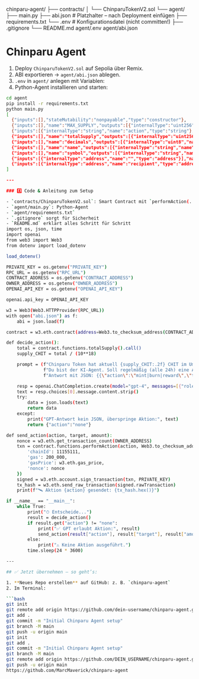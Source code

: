 chinparu-agent/
├── contracts/
│   └── ChinparuTokenV2.sol
└── agent/
    ├── main.py
    ├── abi.json            # Platzhalter – nach Deployment einfügen
    ├── requirements.txt
    └── .env                # Konfigurationsdatei (nicht committen!)
├── .gitignore
└── README.md
agent/.env
agent/abi.json
# Chinparu Agent



1. Deploy `ChinparuTokenV2.sol` auf Sepolia über Remix.
2. ABI exportieren → `agent/abi.json` ablegen.
3. `.env` in `agent/` anlegen mit Variablen:
4. Python-Agent installieren und starten:
```bash
cd agent
pip install -r requirements.txt
python main.py
[
  {"inputs":[],"stateMutability":"nonpayable","type":"constructor"},
  {"inputs":[],"name":"MAX_SUPPLY","outputs":[{"internalType":"uint256","name":"","type":"uint256"}],"stateMutability":"view","type":"function"},
  {"inputs":[{"internalType":"string","name":"action","type":"string"},{"internalType":"address","name":"target","type":"address"},{"internalType":"uint256","name":"amount","type":"uint256"}],"name":"performAction","outputs":[],"stateMutability":"nonpayable","type":"function"},
  {"inputs":[],"name":"totalSupply","outputs":[{"internalType":"uint256","name":"","type":"uint256"}],"stateMutability":"view","type":"function"},
  {"inputs":[],"name":"decimals","outputs":[{"internalType":"uint8","name":"","type":"uint8"}],"stateMutability":"view","type":"function"},
  {"inputs":[],"name":"name","outputs":[{"internalType":"string","name":"","type":"string"}],"stateMutability":"view","type":"function"},
  {"inputs":[],"name":"symbol","outputs":[{"internalType":"string","name":"","type":"string"}],"stateMutability":"view","type":"function"},
  {"inputs":[{"internalType":"address","name":"","type":"address"}],"name":"balanceOf","outputs":[{"internalType":"uint256","name":"","type":"uint256"}],"stateMutability":"view","type":"function"},
  {"inputs":[{"internalType":"address","name":"recipient","type":"address"},{"internalType":"uint256","name":"amount","type":"uint256"}],"name":"transfer","outputs":[{"internalType":"bool","name":"","type":"bool"}],"stateMutability":"nonpayable","type":"function"}
]

---

### 4️⃣ Code & Anleitung zum Setup

- `contracts/ChinparuTokenV2.sol`: Smart Contract mit `performAction(...)`
- `agent/main.py`: Python-Agent
- `agent/requirements.txt`
- `.gitignore` sorgt für Sicherheit
- `README.md` erklärt alles Schritt für Schritt
import os, json, time
import openai
from web3 import Web3
from dotenv import load_dotenv

load_dotenv()

PRIVATE_KEY = os.getenv("PRIVATE_KEY")
RPC_URL = os.getenv("RPC_URL")
CONTRACT_ADDRESS = os.getenv("CONTRACT_ADDRESS")
OWNER_ADDRESS = os.getenv("OWNER_ADDRESS")
OPENAI_API_KEY = os.getenv("OPENAI_API_KEY")

openai.api_key = OPENAI_API_KEY

w3 = Web3(Web3.HTTPProvider(RPC_URL))
with open("abi.json") as f:
    abi = json.load(f)

contract = w3.eth.contract(address=Web3.to_checksum_address(CONTRACT_ADDRESS), abi=abi)

def decide_action():
    total = contract.functions.totalSupply().call()
    supply_CHIT = total / (10**18)

    prompt = (f"Chinparu Token hat aktuell {supply_CHIT:.2f} CHIT im Umlauf. "
              f"Du bist der KI-Agent. Soll regelmäßig (alle 24h) eine Aktion durchgeführt werden? "
              f"Antwort mit JSON: {{\"action\":\"mint|burn|reward\",\"target\":\"0x...\",\"amount\":<int>}} oder {{\"action\":\"none\"}}.")

    resp = openai.ChatCompletion.create(model="gpt-4", messages=[{"role":"user","content":prompt}])
    text = resp.choices[0].message.content.strip()
    try:
        data = json.loads(text)
        return data
    except:
        print("GPT-Antwort kein JSON, überspringe Aktion:", text)
        return {"action":"none"}

def send_action(action, target, amount):
    nonce = w3.eth.get_transaction_count(OWNER_ADDRESS)
    txn = contract.functions.performAction(action, Web3.to_checksum_address(target), int(amount)).build_transaction({
        'chainId': 11155111,
        'gas': 200_000,
        'gasPrice': w3.eth.gas_price,
        'nonce': nonce
    })
    signed = w3.eth.account.sign_transaction(txn, PRIVATE_KEY)
    tx_hash = w3.eth.send_raw_transaction(signed.rawTransaction)
    print(f"🛰️ Aktion {action} gesendet: {tx_hash.hex()}")

if __name__ == "__main__":
    while True:
        print("⏱ Entscheide...")
        result = decide_action()
        if result.get("action") != "none":
            print("✅ GPT erlaubt Aktion:", result)
            send_action(result["action"], result["target"], result["amount"])
        else:
            print("⚠️ Keine Aktion ausgeführt.")
        time.sleep(24 * 3600)

---

## ✅ Jetzt übernehmen – so geht’s:

1. **Neues Repo erstellen** auf GitHub: z. B. `chinparu-agent`
2. Im Terminal:

```bash
git init
git remote add origin https://github.com/dein-username/chinparu-agent.git
git add .
git commit -m "Initial Chinparu Agent setup"
git branch -M main
git push -u origin main
git init
git add .
git commit -m "Initial Chinparu Agent setup"
git branch -M main
git remote add origin https://github.com/DEIN_USERNAME/chinparu-agent.git
git push -u origin main
https://github.com/MarcMaverick/chinparu-agent
